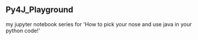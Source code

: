 ## Py4J_Playground
my jupyter notebook series for 'How to pick your nose and use java in your python code!'
